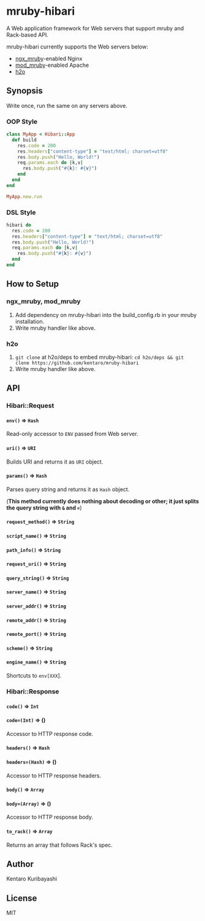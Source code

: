 # mruby-hibari

A Web application framework for Web servers that support mruby and Rack-based API.

mruby-hibari currently supports the Web servers below:

  * [ngx_mruby](http://ngx.mruby.org/)-enabled Nginx
  * [mod_mruby](http://mod.mruby.org/)-enabled Apache
  * [h2o](https://h2o.examp1e.net/)

## Synopsis

Write once, run the same on any servers above.

### OOP Style

```ruby
class MyApp < Hibari::App
  def build
    res.code = 200
    res.headers["content-type"] = "text/html; charset=utf8"
    res.body.push("Hello, World!")
    req.params.each do |k,v|
      res.body.push("#{k}: #{v}")
    end
  end
end

MyApp.new.run
```

### DSL Style

```ruby
hibari do
  res.code = 200
  res.headers["content-type"] = "text/html; charset=utf8"
  res.body.push("Hello, World!")
  req.params.each do |k,v|
    res.body.push("#{k}: #{v}")
  end
end
```

## How to Setup

### ngx_mruby, mod_mruby

  1. Add dependency on mruby-hibari into the build_config.rb in your mruby installation.
  2. Write mruby handler like above.

### h2o

  1. `git clone` at h2o/deps to embed mruby-hibari: `cd h2o/deps && git clone https://github.com/kentaro/mruby-hibari`
  2. Write mruby handler like above.

## API

### Hibari::Request

#### `env()` => `Hash`

Read-only accessor to `ENV` passed from Web server.

#### `uri()` => `URI`

Builds URI and returns it as `URI` object.

#### `params()` => `Hash`

Parses query string and returns it as `Hash` object.

(__This method currently does nothing about decoding or other; it just splits the query string with `&` and `=`__)

#### `request_method()` => `String`
#### `script_name()`    => `String`
#### `path_info()`      => `String`
#### `request_uri()`    => `String`
#### `query_string()`   => `String`
#### `server_name()`    => `String`
#### `server_addr()`    => `String`
#### `remote_addr()`    => `String`
#### `remote_port()`    => `String`
#### `scheme()`         => `String`
#### `engine_name()`    => `String`

Shortcuts to `env[XXX`].

### Hibari::Response

#### `code()`     => `Int`
#### `code=(Int)` => ()

Accessor to HTTP response code.

#### `headers()`      => `Hash`
#### `headers=(Hash)` => ()

Accessor to HTTP response headers.

#### `body()`       => `Array`
#### `body=(Array)` => ()

Accessor to HTTP response body.

#### `to_rack()` => `Array`

Returns an array that follows Rack's spec.

## Author

Kentaro Kuribayashi

## License

MIT
